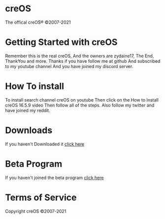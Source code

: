 # creOS
The offical creOS® ©2007-2021
# Getting Started with creOS
Remember this is the real creOS, And the owners are zydaine17, The End, ThankYou and more.
Thanks if you have follow me at github And subscribed to my youtube channel And you have joined my discord server.
# How To install
To install search channel creOS on youtube Then click on the How to Install creOS 16.5.9 video Then follow all of the steps. Also follow my twitter and have joined my reddit.
# Downloads
If you haven't Downloaded it [click here](https://github.com/creek951/creOS/archive/refs/heads/main.zip)
# Beta Program
If you haven't joined the beta program [click here](https://github.com/creek951/creOS-Beta/archive/refs/main.zip)
# Terms of Service
Copyright creOS ©2007-2021
